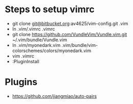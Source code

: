 # Steps to setup vimrc #

* git clone git@bitbucket.org:av4625/vim-config.git .vim
* ln .vim/.vimrc .vimrc
* git clone https://github.com/VundleVim/Vundle.vim.git ~/.vim/bundle/Vundle.vim
* ln .vim/myonedark.vim .vim/bundle/vim-colorschemes/colors/myonedark.vim
* vim .vimrc
* :PluginInstall

# Plugins #
* https://github.com/jiangmiao/auto-pairs
